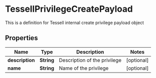 

# TessellPrivilegeCreatePayload

This is a definition for Tessell internal create privilege payload object

## Properties

Name | Type | Description | Notes
------------ | ------------- | ------------- | -------------
**description** | **String** | Description of the privilege |  [optional]
**name** | **String** | Name of the privilege |  [optional]




